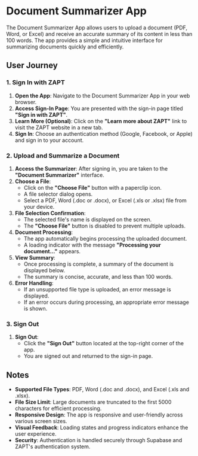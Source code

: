# Document Summarizer App

The Document Summarizer App allows users to upload a document (PDF, Word, or Excel) and receive an accurate summary of its content in less than 100 words. The app provides a simple and intuitive interface for summarizing documents quickly and efficiently.

## User Journey

### 1. Sign In with ZAPT
1. **Open the App**: Navigate to the Document Summarizer App in your web browser.
2. **Access Sign-In Page**: You are presented with the sign-in page titled **"Sign in with ZAPT"**.
3. **Learn More (Optional)**: Click on the **"Learn more about ZAPT"** link to visit the ZAPT website in a new tab.
4. **Sign In**: Choose an authentication method (Google, Facebook, or Apple) and sign in to your account.

### 2. Upload and Summarize a Document
1. **Access the Summarizer**: After signing in, you are taken to the **"Document Summarizer"** interface.
2. **Choose a File**:
   - Click on the **"Choose File"** button with a paperclip icon.
   - A file selector dialog opens.
   - Select a PDF, Word (.doc or .docx), or Excel (.xls or .xlsx) file from your device.
3. **File Selection Confirmation**:
   - The selected file's name is displayed on the screen.
   - The **"Choose File"** button is disabled to prevent multiple uploads.
4. **Document Processing**:
   - The app automatically begins processing the uploaded document.
   - A loading indicator with the message **"Processing your document..."** appears.
5. **View Summary**:
   - Once processing is complete, a summary of the document is displayed below.
   - The summary is concise, accurate, and less than 100 words.
6. **Error Handling**:
   - If an unsupported file type is uploaded, an error message is displayed.
   - If an error occurs during processing, an appropriate error message is shown.

### 3. Sign Out
1. **Sign Out**:
   - Click the **"Sign Out"** button located at the top-right corner of the app.
   - You are signed out and returned to the sign-in page.

## Notes
- **Supported File Types**: PDF, Word (.doc and .docx), and Excel (.xls and .xlsx).
- **File Size Limit**: Large documents are truncated to the first 5000 characters for efficient processing.
- **Responsive Design**: The app is responsive and user-friendly across various screen sizes.
- **Visual Feedback**: Loading states and progress indicators enhance the user experience.
- **Security**: Authentication is handled securely through Supabase and ZAPT's authentication system.